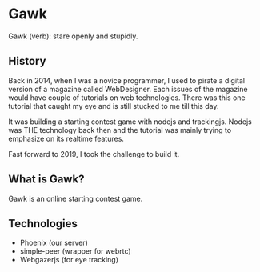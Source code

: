 # Gawk

Gawk (verb): stare openly and stupidly.

## History

Back in 2014, when I was a novice programmer, I used to pirate a digital version of a magazine called WebDesigner. Each issues of the magazine would have couple of tutorials on web technologies. There was this one tutorial that caught my eye and is still stucked to me till this day.

It was building a starting contest game with nodejs and trackingjs. Nodejs was THE technology back then and the tutorial was mainly trying to emphasize on its realtime features.

Fast forward to 2019, I took the challenge to build it.

## What is Gawk?

Gawk is an online starting contest game.


## Technologies

- Phoenix (our server)
- simple-peer (wrapper for webrtc)
- Webgazerjs (for eye tracking)
 
